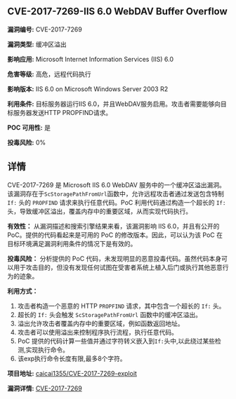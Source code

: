 ## CVE-2017-7269-IIS 6.0 WebDAV Buffer Overflow

**漏洞编号:** CVE-2017-7269

**漏洞类型:** 缓冲区溢出

**影响应用:** Microsoft Internet Information Services (IIS) 6.0

**危害等级:** 高危，远程代码执行

**影响版本:** IIS 6.0 on Microsoft Windows Server 2003 R2

**利用条件:** 目标服务器运行IIS 6.0，并且WebDAV服务启用。攻击者需要能够向目标服务器发送HTTP PROPFIND请求。

**POC 可用性:** 是

**投毒风险:** 0%

## 详情

CVE-2017-7269 是 Microsoft IIS 6.0 WebDAV 服务中的一个缓冲区溢出漏洞。该漏洞存在于`ScStoragePathFromUrl`函数中，允许远程攻击者通过发送包含特制 `If:` 头的 `PROPFIND` 请求来执行任意代码。PoC 利用代码通过构造一个超长的 `If:` 头，导致缓冲区溢出，覆盖内存中的重要区域，从而实现代码执行。

**有效性：**
从漏洞描述和搜索引擎结果来看，该漏洞影响 IIS 6.0，并且有公开的 PoC。提供的代码看起来是可用的 PoC 的修改版本。因此，可以认为该 PoC 在目标环境满足漏洞利用条件的情况下是有效的。

**投毒风险：**
分析提供的 PoC 代码，未发现明显的恶意投毒代码。虽然代码本身可以用于攻击目的，但没有发现任何试图在受害者系统上植入后门或执行其他恶意行为的迹象。

**利用方式：**
1.  攻击者构造一个恶意的 HTTP `PROPFIND` 请求，其中包含一个超长的 `If:` 头。
2.  超长的 `If:` 头会触发 `ScStoragePathFromUrl` 函数中的缓冲区溢出。
3.  溢出允许攻击者覆盖内存中的重要区域，例如函数返回地址。
4.  攻击者可以使用溢出来控制程序执行流程，执行任意代码。
5.  PoC 提供的代码计算一些值并通过字符转义嵌入到`If:`头中,以此绕过某些检测,实现执行命令。
6.  该exp执行命令长度有限,最多8个字符。

**项目地址:** [caicai1355/CVE-2017-7269-exploit](https://github.com/caicai1355/CVE-2017-7269-exploit)

**漏洞详情:** [CVE-2017-7269](https://nvd.nist.gov/vuln/detail/CVE-2017-7269)